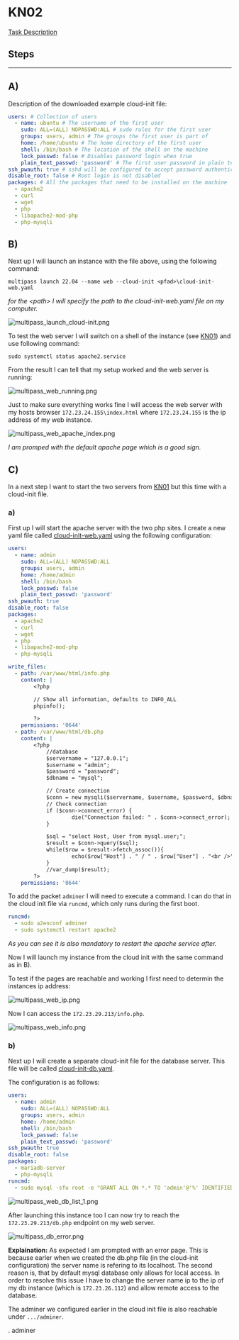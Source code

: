 # KN02
[Task Description](/task/KN02.pdf)

## Steps
---

## A)

Description of the downloaded example cloud-init file:
```yaml
users: # Collection of users
  - name: ubuntu # The username of the first user
    sudo: ALL=(ALL) NOPASSWD:ALL # sudo rules for the first user
    groups: users, admin # The groups the first user is part of
    home: /home/ubuntu # The home directory of the first user
    shell: /bin/bash # The location of the shell on the machine
    lock_passwd: false # Disables password login when true
    plain_text_passwd: 'password' # The first user password in plain text   
ssh_pwauth: true # sshd will be configured to accept password authentication
disable_root: false # Root login is not disabled
packages: # All the packages that need to be installed on the machine
  - apache2 
  - curl 
  - wget 
  - php 
  - libapache2-mod-php 
  - php-mysqli
```

## B)

Next up I will launch an instance with the file above, using the following command:

```
multipass launch 22.04 --name web --cloud-init <pfad>\cloud-init-web.yaml
```

_for the \<path> I will specify the path to the cloud-init-web.yaml file on my computer._

![multipass_launch_cloud-init.png](./images/multipass_launch_cloud-init.png)

To test the web server I will switch on a shell of the instance (see [KN01](../KN01/KN01_doc.md)) and use following command:

```
sudo systemctl status apache2.service
```

From the result I can tell that my setup worked and the web server is running:

![multipass_web_running.png](./images/multipass_web_running.png)

Just to make sure everything works fine I will access the web server with my hosts browser `172.23.24.155\index.html` where `172.23.24.155` is the ip address of my web instance.

![multipass_web_apache_index.png](./images/multipass_web_apache_index.png)

_I am promped with the default apache page which is a good sign._

## C)

In a next step I want to start the two servers from [KN01](../KN01/KN01_doc.md) but this time with a cloud-init file. 

### a)

First up I will start the apache server with the two php sites. I create a new yaml file called [cloud-init-web.yaml](./files/cloud-init-web.yaml) using the following configuration:

```yaml
users:
  - name: admin
    sudo: ALL=(ALL) NOPASSWD:ALL
    groups: users, admin
    home: /home/admin
    shell: /bin/bash
    lock_passwd: false
    plain_text_passwd: 'password'   
ssh_pwauth: true
disable_root: false
packages:
  - apache2 
  - curl 
  - wget 
  - php 
  - libapache2-mod-php 
  - php-mysqli

write_files:
  - path: /var/www/html/info.php
    content: |
        <?php

        // Show all information, defaults to INFO_ALL
        phpinfo();

        ?>
    permissions: '0644'
  - path: /var/www/html/db.php
    content: |
        <?php
            //database
            $servername = "127.0.0.1";
            $username = "admin";
            $password = "password";
            $dbname = "mysql";

            // Create connection
            $conn = new mysqli($servername, $username, $password, $dbname);
            // Check connection
            if ($conn->connect_error) {
                    die("Connection failed: " . $conn->connect_error);
            }

            $sql = "select Host, User from mysql.user;";
            $result = $conn->query($sql);
            while($row = $result->fetch_assoc()){
                    echo($row["Host"] . " / " . $row["User"] . "<br />");
            }
            //var_dump($result);
        ?>
    permissions: '0644'
```

To add the packet `adminer` I will need to execute a command. I can do that in the cloud init file via `runcmd`, which only runs during the first boot.

```yaml
runcmd:
  - sudo a2enconf adminer
  - sudo systemctl restart apache2
```

_As you can see it is also mandatory to restart the apache service after._

Now I will launch my instance from the cloud init with the same command as in B).

To test if the pages are reachable and working I first need to determin the instances ip address:

![multipass_web_ip.png](./images/multipass_web_ip.png)

Now I can access the `172.23.29.213/info.php`.

![multipass_web_info.png](./images/multipass_web_info.png)

### b)

Next up I will create a separate cloud-init file for the database server. This file will be called [cloud-init-db.yaml](./files/cloud-init-db.yaml).

The configuration is as follows:

```yaml
users:
  - name: admin
    sudo: ALL=(ALL) NOPASSWD:ALL
    groups: users, admin
    home: /home/admin
    shell: /bin/bash
    lock_passwd: false
    plain_text_passwd: 'password'   
ssh_pwauth: true
disable_root: false
packages:
  - mariadb-server
  - php-mysqli
runcmd:
  - sudo mysql -sfu root -e "GRANT ALL ON *.* TO 'admin'@'%' IDENTIFIED BY 'password' WITH GRANT OPTION;"
```

![multipass_web_db_list_1.png](./images/multipass_web_db_list_1.png)

After launching this instance too I can now try to reach the `172.23.29.213/db.php` endpoint on my web server. 

![multipass_db_error.png](./images/multipass_db_error.png)

**Explaination:** As expected I am prompted with an error page. This is because earler when we created the db.php file (in the cloud-init configuration) the server name is refering to its localhost. The second reason is, that by default mysql database only allows for local access. In order to resolve this issue I have to change the server name ip to the ip of my db instance (which is `172.23.26.112`) and allow remote access to the database. 

The adminer we configured earlier in the cloud init file is also reachable under `.../adminer`.

. adminer